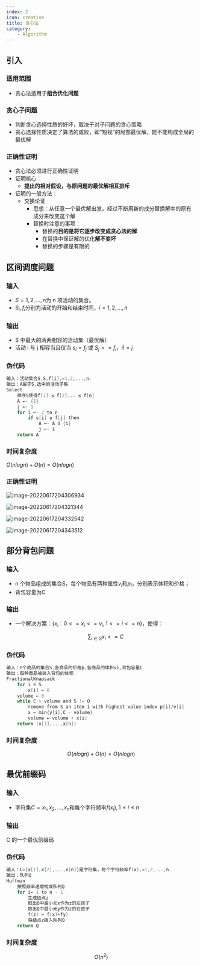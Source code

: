 ```yaml
---
index: 2
icon: creative
title: 贪心法
category: 
    - Algorithm
---
```


## 引入

### 适用范围

- 贪心法适用于**组合优化问题**

### 贪心子问题

- 判断贪心选择性质的好坏，取决于对子问题的贪心策略
- 贪心选择性质决定了算法的成败，即”短视“的局部最优解，能不能构成全局的最优解

### 正确性证明

- 贪心法必须进行正确性证明
- 证明核心：
  - **提出的相对假设，与原问题的最优解相互排斥**
- 证明的一般方法：
  - 交换论证
    - 思想：从任意一个最优解出发，经过不断用新的成分替换解中的原有成分来改变这个解
    - 替换时注意的事项：
      - 替换的**目的是将它逐步改变成贪心法的解**
      - 在替换中保证解的优化**解不变坏**
      - 替换的步骤是有限的

## 区间调度问题

### 输入

- $S={1,2,...,n}$为 n 项活动的集合。
- $S_i,f_i$分别为活动的开始和结束时间，$i=1,2,...,n$

### 输出

- S 中最大的两两相容的活动集（最优解）
- 活动 i 与 j 相容当且仅当 $s_i=f_j$ 或 $S_j>=f_i$，$i!=j$

### 伪代码

```c
输入：活动集合S,S,f[i],=1,2,...,n.
输出：A属于S,选中的活动子集
Select
    排序S使得f[1] ≤ f[2]... ≤ f[n]
    A ←- {1}
    j ←- 1
    for i ←- 2 to n
        if s[i] ≥ f[j] then
            A ←- A U {i}
            j ←- i
    return A
```

### 时间复杂度

$O(nlogn)+O(n)=O(nlogn)$

### 正确性证明

![image-20220617204306934](https://raw.githubusercontent.com/CoderWDD/myImages/main/blog_images/image-20220617204306934.png)

![image-20220617204321344](https://raw.githubusercontent.com/CoderWDD/myImages/main/blog_images/image-20220617204321344.png)

![image-20220617204332542](https://raw.githubusercontent.com/CoderWDD/myImages/main/blog_images/image-20220617204332542.png)

![image-20220617204343512](https://raw.githubusercontent.com/CoderWDD/myImages/main/blog_images/image-20220617204343512.png)

## 部分背包问题

### 输入

- n 个物品组成的集合S，每个物品有两种属性$v_i$和$p_i$，分别表示体积和价格；
- 背包容量为C

### 输出

- 一个解决方案：{$x_i：0<=x_i<=v_i,1<=i<=n$}，使得：

  $$\sum_{i\in S}x_i<=C$$

### 伪代码

```c
输入：n个商品的集合S,各商品的价格p,各商品的体积vi,背包容量C
输出：每种商品被装入背包的体积
FractionalKnapsack
    for i ∈ S
        x[i] ← 0
    volume ← 0
    while C > volume and S != O
        remove from S an item i with highest value index p[i]/v[i]
        x ← min{y[i],C - volume}
        volume ← volume + x[i]
    return (x[1],...,x[n])
```

### 时间复杂度

$$O(nlogn)+O(n)=O(nlogn)$$

## 最优前缀码

### 输入

- 字符集$C ={x_1,x_2,...,x_n}$和每个字符频率$f(x_i),1≤i≤n$

### 输出

C 的一个最优前缀码

### 伪代码

```c
输入：C={x[1],x[2],...,x[n]}是字符集，每个字符频率f(x),=1,2,...,n.
输出：队列Q
Huffman
    按照频率递增构成队列Q
    for i← 1 to n - 1
        生成结点z
        取出Q中最小元x作为z的左孩子
        取出Q中最小元y作为z的右孩子
        f(z) ← f(x)+fy)
        将结点z插入队列Q
    return Q
```

### 时间复杂度

$$O(n^2)$$